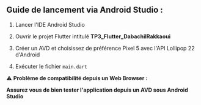 Guide de lancement via Android Studio :
-----------------------------------------

1. Lancer l'IDE Android Studio

2. Ouvrir le projet Flutter intitulé <b>TP3_Flutter_DabachilRakkaoui</b> 

3. Créer un AVD et choisissez de préférence Pixel 5 avec l'API Lollipop 22 d'Android

4. Exécuter le fichier `main.dart` 


:warning: <b>Problème de compatibilité depuis un Web Browser <b>:  

Assurez vous de bien tester l'application depuis un AVD sous Android Studio 

